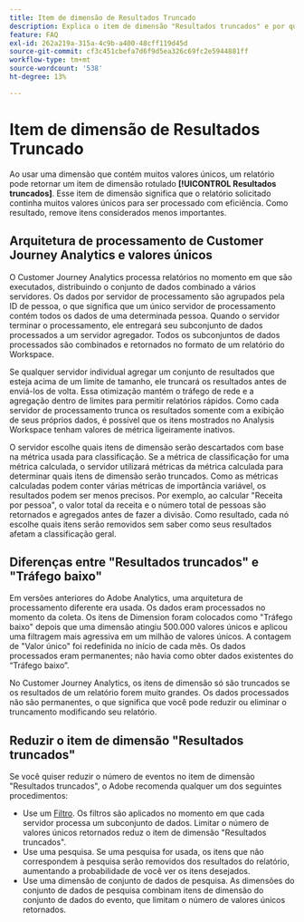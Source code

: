 ```yaml
---
title: Item de dimensão de Resultados Truncado
description: Explica o item de dimensão "Resultados truncados" e por que ele aparece no relatório.
feature: FAQ
exl-id: 262a219a-315a-4c9b-a400-48cff119d45d
source-git-commit: cf3c451cbefa7d6f9d5ea326c69fc2e5944881ff
workflow-type: tm+mt
source-wordcount: '538'
ht-degree: 13%

---
```


# Item de dimensão de Resultados Truncado

Ao usar uma dimensão que contém muitos valores únicos, um relatório pode retornar um item de dimensão rotulado **[!UICONTROL Resultados truncados]**. Esse item de dimensão significa que o relatório solicitado continha muitos valores únicos para ser processado com eficiência. Como resultado, remove itens considerados menos importantes.

## Arquitetura de processamento de Customer Journey Analytics e valores únicos

O Customer Journey Analytics processa relatórios no momento em que são executados, distribuindo o conjunto de dados combinado a vários servidores. Os dados por servidor de processamento são agrupados pela ID de pessoa, o que significa que um único servidor de processamento contém todos os dados de uma determinada pessoa. Quando o servidor terminar o processamento, ele entregará seu subconjunto de dados processados a um servidor agregador. Todos os subconjuntos de dados processados são combinados e retornados no formato de um relatório do Workspace.

Se qualquer servidor individual agregar um conjunto de resultados que esteja acima de um limite de tamanho, ele truncará os resultados antes de enviá-los de volta. Essa otimização mantém o tráfego de rede e a agregação dentro de limites para permitir relatórios rápidos. Como cada servidor de processamento trunca os resultados somente com a exibição de seus próprios dados, é possível que os itens mostrados no Analysis Workspace tenham valores de métrica ligeiramente inativos.

O servidor escolhe quais itens de dimensão serão descartados com base na métrica usada para classificação. Se a métrica de classificação for uma métrica calculada, o servidor utilizará métricas da métrica calculada para determinar quais itens de dimensão serão truncados. Como as métricas calculadas podem conter várias métricas de importância variável, os resultados podem ser menos precisos. Por exemplo, ao calcular &quot;Receita por pessoa&quot;, o valor total da receita e o número total de pessoas são retornados e agregados antes de fazer a divisão. Como resultado, cada nó escolhe quais itens serão removidos sem saber como seus resultados afetam a classificação geral.

## Diferenças entre &quot;Resultados truncados&quot; e &quot;Tráfego baixo&quot;

Em versões anteriores do Adobe Analytics, uma arquitetura de processamento diferente era usada. Os dados eram processados no momento da coleta. Os itens de Dimension foram colocados como &quot;Tráfego baixo&quot; depois que uma dimensão atingiu 500.000 valores únicos e aplicou uma filtragem mais agressiva em um milhão de valores únicos. A contagem de &quot;Valor único&quot; foi redefinida no início de cada mês. Os dados processados eram permanentes; não havia como obter dados existentes do “Tráfego baixo”.

No Customer Journey Analytics, os itens de dimensão só são truncados se os resultados de um relatório forem muito grandes. Os dados processados não são permanentes, o que significa que você pode reduzir ou eliminar o truncamento modificando seu relatório.

## Reduzir o item de dimensão &quot;Resultados truncados&quot;

Se você quiser reduzir o número de eventos no item de dimensão &quot;Resultados truncados&quot;, o Adobe recomenda qualquer um dos seguintes procedimentos:

* Use um [Filtro](/help/components/filters/create-filters.md). Os filtros são aplicados no momento em que cada servidor processa um subconjunto de dados. Limitar o número de valores únicos retornados reduz o item de dimensão &quot;Resultados truncados&quot;.
* Use uma pesquisa. Se uma pesquisa for usada, os itens que não correspondem à pesquisa serão removidos dos resultados do relatório, aumentando a probabilidade de você ver os itens desejados.
* Use uma dimensão de conjunto de dados de pesquisa. As dimensões do conjunto de dados de pesquisa combinam itens de dimensão do conjunto de dados do evento, que limitam o número de valores únicos retornados.
